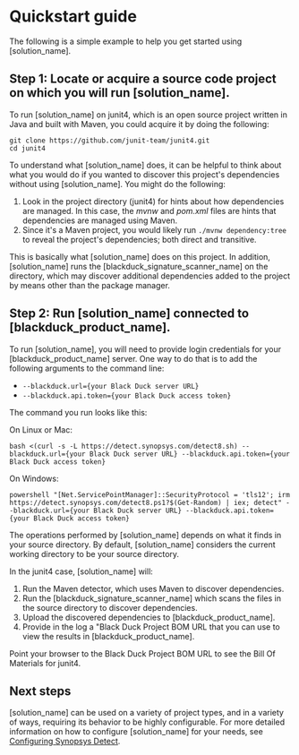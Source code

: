 # Quickstart guide

The following is a simple example to help you get started using [solution_name].

## Step 1: Locate or acquire a source code project on which you will run [solution_name].

To run [solution_name] on junit4, which is an open source project written in Java and built with Maven, you could acquire
it by doing the following:
```
git clone https://github.com/junit-team/junit4.git
cd junit4
```

To understand what [solution_name] does, it can be helpful to think about what you would do if you wanted to discover this
project's dependencies without using [solution_name]. You might do the following:

1. Look in the project directory (junit4) for hints about how dependencies are managed. In this case, the *mvnw* and *pom.xml* files are hints that dependencies are managed using Maven.
1. Since it's a Maven project, you would likely run `./mvnw dependency:tree` to reveal the project's dependencies; both direct and transitive.

This is basically what [solution_name] does on this project. In addition, [solution_name] runs the
[blackduck_signature_scanner_name] on the directory, which may discover additional dependencies
added to the project by means other than the package manager.

## Step 2: Run [solution_name] connected to [blackduck_product_name].

To run [solution_name], you will need to provide login credentials for your [blackduck_product_name]
server. One way to do that is to add the following arguments to the command line:

* `--blackduck.url={your Black Duck server URL}`
* `--blackduck.api.token={your Black Duck access token}`

The command you run looks like this:

On Linux or Mac:

````
bash <(curl -s -L https://detect.synopsys.com/detect8.sh) --blackduck.url={your Black Duck server URL} --blackduck.api.token={your Black Duck access token}
````

On Windows:

````
powershell "[Net.ServicePointManager]::SecurityProtocol = 'tls12'; irm https://detect.synopsys.com/detect8.ps1?$(Get-Random) | iex; detect" --blackduck.url={your Black Duck server URL} --blackduck.api.token={your Black Duck access token}
````

The operations performed by [solution_name] depends on what it finds in your source directory.
By default, [solution_name] considers the current working directory to be your source directory.

In the junit4 case, [solution_name] will:

1. Run the Maven detector, which uses Maven to discover dependencies.
2. Run the [blackduck_signature_scanner_name] which scans the files in the source directory to discover dependencies.
3. Upload the discovered dependencies to [blackduck_product_name].
4. Provide in the log a "Black Duck Project BOM URL that you can use to view the results in [blackduck_product_name].

Point your browser to the Black Duck Project BOM URL to see the Bill Of Materials for junit4.

## Next steps

[solution_name] can be used on a variety of project types, and in a variety of ways, requiring its behavior to be highly configurable.
For more detailed information on how to configure [solution_name] for your needs, see [Configuring Synopsys Detect](../configuring/overview.md).

